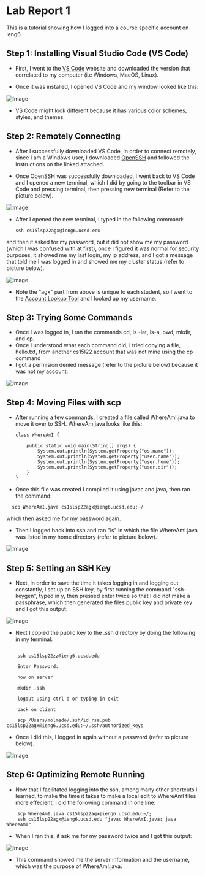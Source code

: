 # Lab Report 1

This is a tutorial showing how I logged into a course specific account on ieng6.

## Step 1: Installing Visual Studio Code (VS Code) 

- First, I went to the [VS Code](https://code.visualstudio.com) website and downloaded the version that correlated to my computer (i.e Windows, MacOS, Linux).

- Once it was installed, I opened VS Code and my window looked like this:

![Image](LabReport1Step1.png)
    
- VS Code might look different because it has various color schemes, styles, and themes.


## Step 2: Remotely Connecting

- After I successfully downloaded VS Code, in order to connect remotely, since I am a Windows user, I downloaded [OpenSSH](https://docs.microsoft.com/en-us/windows-server/administration/openssh/openssh_install_firstuse) and followed the instructions on the linked attached.  

- Once OpenSSH was successfully downloaded, I went back to VS Code and I opened a new terminal, which I did by going to the toolbar in VS Code and pressing terminal, then pressing new terminal (Refer to the picture below).


![Image](LabReport1Step2pt1.png)


- After I opened the new terminal, I typed in the following command: 

    ```
    ssh cs15lsp22agx@ieng6.ucsd.edu
    ```

and then it asked for my password, but it did not show me my password (which I was confused with at first), once I figured it was normal for security purposes, it showed me my last login, my ip address, and I got a message that told me I was logged in and showed me my cluster status (refer to picture below).

![Image](lab1pt4.png)



- Note the "agx" part from above is unique to each student, so I went to the [Account Lookup Tool](https://sdacs.ucsd.edu/~icc/index.php)  and l looked up my username.


## Step 3: Trying Some Commands

- Once I was logged in, I ran the commands cd, ls -lat, ls-a, pwd, mkdir, and cp. 
- Once I understood what each command did, I tried copying a file, hello.txt, from another cs15l22 account that was not mine using the cp command 
- I got a permision denied message (refer to the picture below) because it was not my account.


![Image](lab1pt5.png)


## Step 4: Moving Files with scp

- After running a few commands, I created a file called WhereAmI.java to move it over to SSH. WhereAm.java looks like this:


    
    ```
    class WhereAmI {

        public static void main(String[] args) {
            System.out.println(System.getProperty("os.name"));
            System.out.println(System.getProperty("user.name"));
            System.out.println(System.getProperty("user.home"));
            System.out.println(System.getProperty("user.dir"));
        }
    } 
    ```

- Once this file was created I compiled it using javac and java, then ran the command: 
```
  scp WhereAmI.java cs15lsp22agx@ieng6.ucsd.edu:~/
```
which then asked me for my password again. 
- Then I logged back into ssh and ran "ls" in which the file WhereAmI.java was listed in my home directory (refer to picture below).

![Image](lab1pt.6.png)

## Step 5: Setting an SSH Key

- Next, in order to save the time it takes logging in and logging out constantly, I set up an SSH key, by first running the command "ssh-keygen", typed in y, then pressed enter twice so that I did not make a passphrase, which then generated the files public key and private key and I got this output:

![Image](labReportStep6.png)


- Next I copied the public key to the .ssh directory by doing the following in my terminal:

```

    ssh cs15lsp22zz@ieng6.ucsd.edu

    Enter Password:

    now on server

    mkdir .ssh

    logout using ctrl d or typing in exit

    back on client

    scp /Users/molmedo/.ssh/id_rsa.pub cs15lsp22agx@ieng6.ucsd.edu:~/.ssh/authorized_keys
```

- Once I did this, I logged in again without a password (refer to picture below).

![Image](lab1pt7.png)

## Step 6: Optimizing Remote Running

- Now that I facilitated logging into the ssh, among many other shortcuts I learned, to make the time it takes to make a local edit to WhereAmI files more effecient, I did the following command in one line:
```
    scp WhereAmI.java cs15lsp22agx@ieng6.ucsd.edu:~/;  
    ssh cs15lsp22agx@ieng6.ucsd.edu "javac WhereAmI.java; java WhereAmI"
```


- When I ran this, it ask me for my password twice and I got this output:

![Image](LabReportStep6pt2.png)


- This command showed me the server information and the username, which was the purpose of WhereAmI.java.













